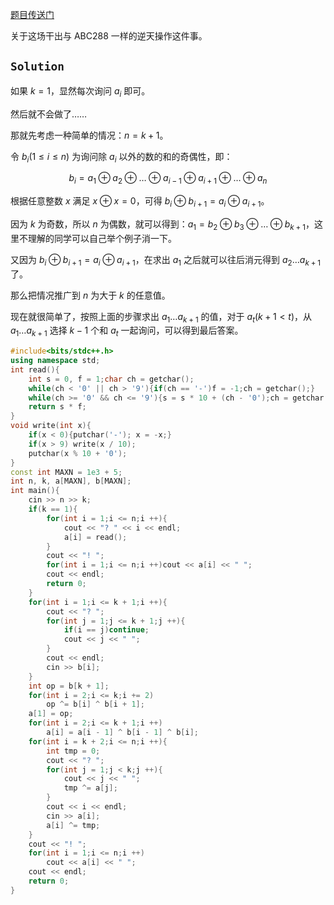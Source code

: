 [题目传送门](https://www.luogu.com.cn/problem/AT_abc313_d)

关于这场干出与 ABC288 一样的逆天操作这件事。

## $\mathtt{Solution}$

如果 $k=1$，显然每次询问 $a_i$ 即可。

然后就不会做了……

那就先考虑一种简单的情况：$n=k+1$。

令 $b_i(1\le i\le n)$ 为询问除 $a_i$ 以外的数的和的奇偶性，即：

$$b_i=a_1\oplus a_2\oplus\dots\oplus a_{i-1}\oplus a_{i+1}\oplus \dots \oplus a_n$$

根据任意整数 $x$ 满足 $x\oplus x=0$，可得 $b_i\oplus b_{i+1}=a_i\oplus a_{i+1}$。

因为 $k$ 为奇数，所以 $n$ 为偶数，就可以得到：$a_1=b_2\oplus b_3\oplus\dots \oplus b_{k+1}$，这里不理解的同学可以自己举个例子消一下。

又因为 $b_i\oplus b_{i+1}=a_i\oplus a_{i+1}$，在求出 $a_1$ 之后就可以往后消元得到 $a_2\dots a_{k+1}$ 了。

那么把情况推广到 $n$ 为大于 $k$ 的任意值。

现在就很简单了，按照上面的步骤求出 $a_1\dots a_{k+1}$ 的值，对于 $a_t(k+1<t)$，从 $a_1\dots a_{k+1}$ 选择 $k-1$ 个和 $a_t$ 一起询问，可以得到最后答案。

```cpp
#include<bits/stdc++.h>
using namespace std;
int read(){
	int s = 0, f = 1;char ch = getchar();
	while(ch < '0' || ch > '9'){if(ch == '-')f = -1;ch = getchar();}
	while(ch >= '0' && ch <= '9'){s = s * 10 + (ch - '0');ch = getchar();}
	return s * f;
}
void write(int x){
    if(x < 0){putchar('-'); x = -x;}
    if(x > 9) write(x / 10);
    putchar(x % 10 + '0');
}
const int MAXN = 1e3 + 5;
int n, k, a[MAXN], b[MAXN];
int main(){
	cin >> n >> k;
	if(k == 1){
		for(int i = 1;i <= n;i ++){
			cout << "? " << i << endl;
			a[i] = read();
		}
		cout << "! ";
		for(int i = 1;i <= n;i ++)cout << a[i] << " ";
		cout << endl;
		return 0;
	}
	for(int i = 1;i <= k + 1;i ++){
		cout << "? ";
		for(int j = 1;j <= k + 1;j ++){
			if(i == j)continue;
			cout << j << " ";
		}
		cout << endl;
		cin >> b[i];
	}
	int op = b[k + 1];
	for(int i = 2;i <= k;i += 2)
		op ^= b[i] ^ b[i + 1];
	a[1] = op;
	for(int i = 2;i <= k + 1;i ++)
		a[i] = a[i - 1] ^ b[i - 1] ^ b[i];
	for(int i = k + 2;i <= n;i ++){
		int tmp = 0;
		cout << "? ";
		for(int j = 1;j < k;j ++){
			cout << j << " ";
			tmp ^= a[j];
		}
		cout << i << endl;
		cin >> a[i];
		a[i] ^= tmp;
	}
	cout << "! ";
	for(int i = 1;i <= n;i ++)
		cout << a[i] << " ";
	cout << endl;
	return 0;
}
```